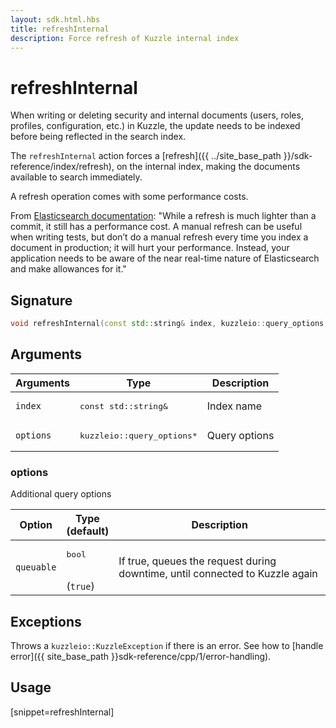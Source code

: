 ```yaml
---
layout: sdk.html.hbs
title: refreshInternal
description: Force refresh of Kuzzle internal index
---
```


# refreshInternal

When writing or deleting security and internal documents (users, roles, profiles, configuration, etc.) in Kuzzle, the update needs to be indexed before being reflected in the search index.

The `refreshInternal` action forces a [refresh]({{ ../site_base_path }}/sdk-reference/index/refresh), on the internal index, making the documents available to search immediately.

<div class="alert alert-info">
  A refresh operation comes with some performance costs.

  From [Elasticsearch documentation](https://www.elastic.co/guide/en/elasticsearch/reference/current/docs-refresh.html):
  "While a refresh is much lighter than a commit, it still has a performance cost. A manual refresh can be useful when writing tests, but don’t do a manual refresh every time you index a document in production; it will hurt your performance. Instead, your application needs to be aware of the near real-time nature of Elasticsearch and make allowances for it."
</div>

## Signature

```cpp
void refreshInternal(const std::string& index, kuzzleio::query_options *options = null)
```

## Arguments

| Arguments | Type          | Description       |
| --------- | ------------- | ------------------|
| `index`   | <pre>const std::string&</pre>   | Index name     |
| `options` | <pre>kuzzleio::query_options\*</pre> | Query options |

### options

Additional query options

| Option     | Type<br/>(default)   | Description  |   
| ---------- | ------- | --------------------------------- | 
| `queuable` | <pre>bool</pre><br/>(`true`) | If true, queues the request during downtime, until connected to Kuzzle again |

## Exceptions

Throws a `kuzzleio::KuzzleException` if there is an error. See how to [handle error]({{ site_base_path }}sdk-reference/cpp/1/error-handling).

## Usage

[snippet=refreshInternal]

